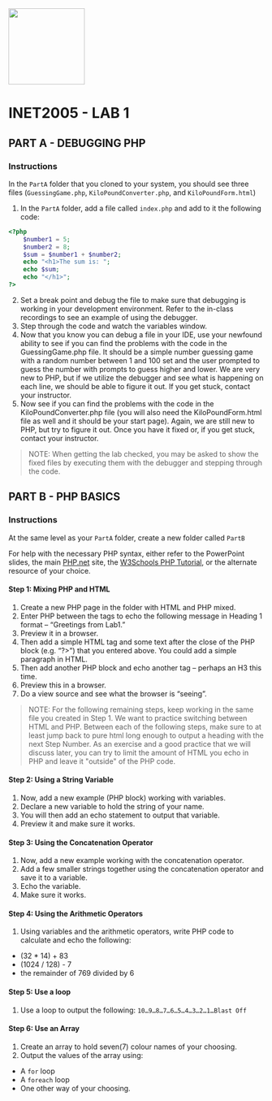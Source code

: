<img width="150px" src="https://w0244079.github.io/nscc/nscc-jpeg.jpg" >

# INET2005 - LAB 1

## PART A - DEBUGGING PHP
### Instructions

In the `PartA` folder that you cloned to your system, you should see three files (`GuessingGame.php`, `KiloPoundConverter.php`, and `KiloPoundForm.html`)

1. In the `PartA` folder, add a file called `index.php` and add to it the following code:
```php
<?php
    $number1 = 5;
    $number2 = 8;
    $sum = $number1 + $number2;
    echo "<h1>The sum is: ";
    echo $sum;
    echo "</h1>";
?>
```        
2. Set a break point and debug the file to make sure that debugging is working in your development environment. Refer to the in-class recordings to see an example of using the debugger.
3. Step through the code and watch the variables window.
4. Now that you know you can debug a file in your IDE, use your newfound ability to see if you can find the problems with the code in the GuessingGame.php file. It should be a simple number guessing game with a random number between 1 and 100 set and the user prompted to guess the number with prompts to guess higher and lower. We are very new to PHP, but if we utilize the debugger and see what is happening on each line, we should be able to figure it out. If you get stuck, contact your instructor.
5. Now see if you can find the problems with the code in the KiloPoundConverter.php file (you will also need the KiloPoundForm.html file as well and it should be your start page). Again, we are still new to PHP, but try to figure it out. Once you have it fixed or, if you get stuck, contact your instructor.

> NOTE: When getting the lab checked, you may be asked to show the fixed files by executing them with the debugger and stepping through the code.

## PART B - PHP BASICS
### Instructions

At the same level as your `PartA` folder, create a new folder called `PartB`

For help with the necessary PHP syntax, either refer to the PowerPoint slides, the main [PHP.net](https://www.php.net) site, the [W3Schools PHP Tutorial](https://www.w3schools.com/php), or the alternate resource of your choice.

#### Step 1: Mixing PHP and HTML
1.	Create a new PHP page in the folder with HTML and PHP mixed.
2.	Enter PHP between the <body></body> tags to echo the following message in Heading 1 format – “Greetings from Lab1.”
3.	Preview it in a browser.
4.	Then add a simple HTML tag and some text after the close of the PHP block (e.g. “?>”) that you entered above. You could add a simple paragraph in HTML.
5.	Then add another PHP block and echo another tag – perhaps an H3 this time.
6.	Preview this in a browser. 
7.	Do a view source and see what the browser is “seeing”.

> NOTE: For the following remaining steps, keep working in the same file you created in Step 1. We want to practice switching between HTML and PHP. Between each of the following steps, make sure to at least jump back to pure html long enough to output a heading with the next Step Number. As an exercise and a good practice that we will discuss later, you can try to limit the amount of HTML you echo in PHP and leave it "outside" of the PHP code.

#### Step 2: Using a String Variable
1.	Now, add a new example (PHP block) working with variables.
2.	Declare a new variable to hold the string of your name.
3.	You will then add an echo statement to output that variable.
4.	Preview it and make sure it works.
#### Step 3: Using the Concatenation Operator
1.	Now, add a new example working with the concatenation operator.
2.	Add a few smaller strings together using the concatenation operator and save it to a variable.
3.	Echo the variable.
4.	Make sure it works.
#### Step 4: Using the Arithmetic Operators
1.	Using variables and the arithmetic operators, write PHP code to calculate and echo the following:
* (32 * 14) + 83
* (1024 / 128) - 7
* the remainder of 769 divided by 6
#### Step 5: Use a loop
1.	Use a loop to output the following: 
```10…9…8…7…6…5…4…3…2…1…Blast Off```
#### Step 6: Use an Array  
1.	Create an array to hold seven(7) colour names of your choosing.
2.	Output the values of the array using:
* A `for` loop
* A `foreach` loop
* One other way of your choosing.


